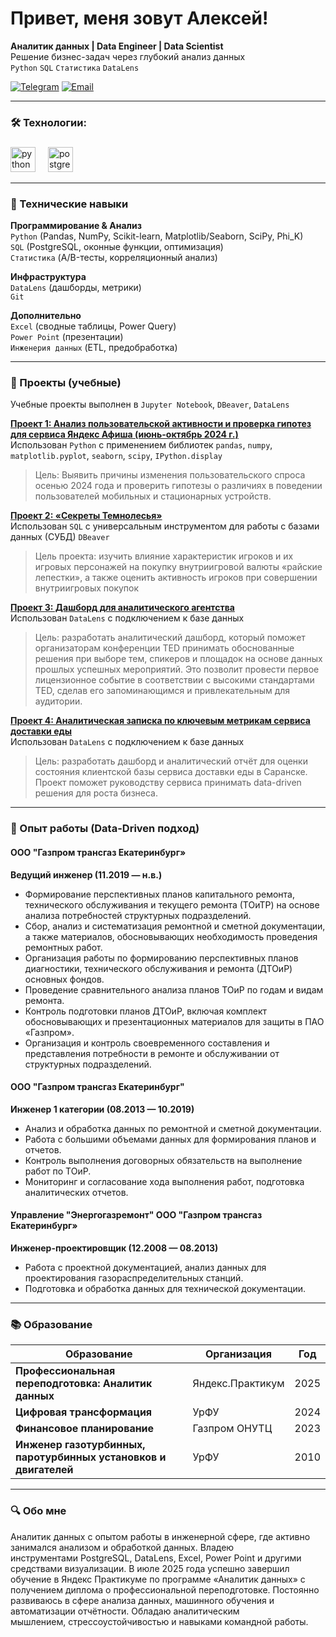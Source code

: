 # Привет, меня зовут Алексей!
**Аналитик данных | Data Engineer | Data Scientist**  
Решение бизнес-задач через глубокий анализ данных  
`Python` `SQL` `Статистика` `DataLens`  

[![Telegram](https://img.shields.io/badge/-Telegram-0088cc?style=flat&logo=telegram)](https://t.me/AV_ParamonoB) 
[![Email](https://img.shields.io/badge/-Email-8B89CC?style=flat&logo=mail.ru&logoColor=white)](mailto:av_paramonov@inbox.ru)

---
<h3 align="left">🛠 Технологии:</h3>

###

<div align="left">
  <img src="https://skillicons.dev/icons?i=py" height="40" alt="python logo"  />
  <img width="12" />
  <img src="https://skillicons.dev/icons?i=postgres" height="40" alt="postgresql logo"  />
</div>

---
### 🔧 Технические навыки
**Программирование & Анализ**  
`Python` (Pandas, NumPy, Scikit-learn, Matplotlib/Seaborn, SciPy, Phi_K)  
`SQL` (PostgreSQL, оконные функции, оптимизация)  
`Статистика` (A/B-тесты, корреляционный анализ)  

**Инфраструктура**  
`DataLens` (дашборды, метрики)  
`Git`  

**Дополнительно**  
`Excel` (сводные таблицы, Power Query)  
`Power Point` (презентации)  
`Инженерия данных` (ETL, предобработка)  

---

### 🚀 Проекты (учебные)

Учебные проекты выполнен в `Jupyter Notebook`, `DBeaver`, `DataLens`

[**Проект 1: Анализ пользовательской активности и проверка гипотез для сервиса Яндекс Афиша (июнь-октябрь 2024 г.)**](https://github.com/av-paramonov/Analysis-of-Yandex-Afisha-activity)  
Использован `Python` с применением библиотек `pandas`, `numpy`, `matplotlib.pyplot`, `seaborn`, `scipy`, `IPython.display`
> Цель: Выявить причины изменения пользовательского спроса осенью 2024 года и проверить гипотезы о различиях в поведении пользователей мобильных и стационарных устройств.

[**Проект 2: «Секреты Темнолесья»**](https://github.com/av-paramonov/Secrets-of-the-Darkwood)  
Использован `SQL` с универсальным инструментом для работы с базами данных (СУБД) `DBeaver`
> Цель проекта: изучить влияние характеристик игроков и их игровых персонажей на покупку внутриигровой валюты «райские лепестки», а также оценить активность игроков при совершении внутриигровых покупок


[**Проект 3: Дашборд для аналитического агентства**](https://github.com/av-paramonov/Dashboard-for-an-analytical-agency)  
Использован `DataLens` с подключением к базе данных  
> Цель: разработать аналитический дашборд, который поможет организаторам конференции TED принимать обоснованные решения при выборе тем, спикеров и площадок на основе данных прошлых успешных мероприятий. Это позволит провести первое лицензионное событие в соответствии с высокими стандартами TED, сделав его запоминающимся и привлекательным для аудитории.

[**Проект 4: Аналитическая записка по ключевым метрикам сервиса доставки еды**](https://github.com/av-paramonov/key-metrics)  
Использован `DataLens` с подключением к базе данных  
> Цель: разработать дашборд и аналитический отчёт для оценки состояния клиентской базы сервиса доставки еды в Саранске. Проект поможет руководству сервиса принимать data-driven решения для роста бизнеса.  

---

### 💼 Опыт работы (Data-Driven подход)

#### ООО "Газпром трансгаз Екатеринбург»
**Ведущий инженер (11.2019 — н.в.)**

- Формирование перспективных планов капитального ремонта, технического обслуживания и текущего ремонта (ТОиТР) на основе анализа потребностей структурных подразделений.
- Сбор, анализ и систематизация ремонтной и сметной документации, а также материалов, обосновывающих необходимость проведения ремонтных работ.
- Организация работы по формированию перспективных планов диагностики, технического обслуживания и ремонта (ДТОиР) основных фондов.
- Проведение сравнительного анализа планов ТОиР по годам и видам ремонта.
- Контроль подготовки планов ДТОиР, включая комплект обосновывающих и презентационных материалов для защиты в ПАО «Газпром».
- Организация и контроль своевременного составления и представления потребности в ремонте и обслуживании от структурных подразделений.

#### ООО "Газпром трансгаз Екатеринбург"
**Инженер 1 категории (08.2013 — 10.2019)**

- Анализ и обработка данных по ремонтной и сметной документации.
- Работа с большими объемами данных для формирования планов и отчетов.
- Контроль выполнения договорных обязательств на выполнение работ по ТОиР.
- Мониторинг и согласование хода выполнения работ, подготовка аналитических отчетов.

#### Управление "Энергогазремонт" ООО "Газпром трансгаз Екатеринбург»
**Инженер-проектировщик (12.2008 — 08.2013)**

- Работа с проектной документацией, анализ данных для проектирования газораспределительных станций.
- Подготовка и обработка данных для технической документации.

---

### 📚 Образование
| Образование | Организация | Год |
|------|-------------|-----|
| **Профессиональная переподготовка: Аналитик данных** | Яндекс.Практикум | 2025 |
| **Цифровая трансформация** | УрФУ | 2024 |
| **Финансовое планирование** | Газпром ОНУТЦ | 2023 |
| **Инженер газотурбинных, паротурбинных установков и двигателей** | УрФУ | 2010 |

---

### 🔍 Обо мне

Аналитик данных с опытом работы в инженерной сфере, где активно занимался анализом и обработкой данных. Владею инструментами PostgreSQL, DataLens, Excel, Power Point и другими средствами визуализации. В июле 2025 года успешно завершил обучение в Яндекс Практикуме по программе «Аналитик данных» с получением диплома о профессиональной переподготовке. Постоянно развиваюсь в сфере анализа данных, машинного обучения и автоматизации отчётности. Обладаю аналитическим мышлением, стрессоустойчивостью и навыками командной работы.

